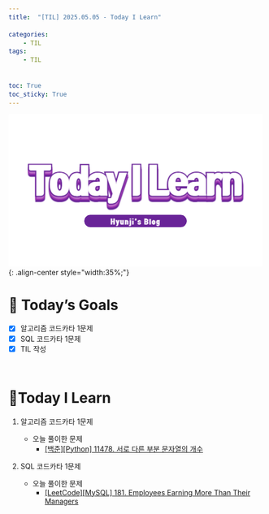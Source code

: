 ```yaml
---
title:  "[TIL] 2025.05.05 - Today I Learn" 

categories: 
    - TIL
tags: 
    - TIL


toc: True
toc_sticky: True
---
```


![TIL](/assets/images/TIL3.png){: .align-center style="width:35%;"}


# 🎯 Today’s Goals
- [x] 알고리즘 코드카타 1문제
- [x] SQL 코드카타 1문제
- [x] TIL 작성

<br>

# 👀Today I Learn

1. 알고리즘 코드카타 1문제

   - 오늘 풀이한 문제
     - [[백준][Python] 11478. 서로 다른 부분 문자열의 개수](https://hzi09.github.io/python_boj/python_11478/)

2. SQL 코드카타 1문제

   - 오늘 풀이한 문제
     - [[LeetCode][MySQL] 181. Employees Earning More Than Their Managers](https://hzi09.github.io/mysql_leetcode/lc_sql_181)